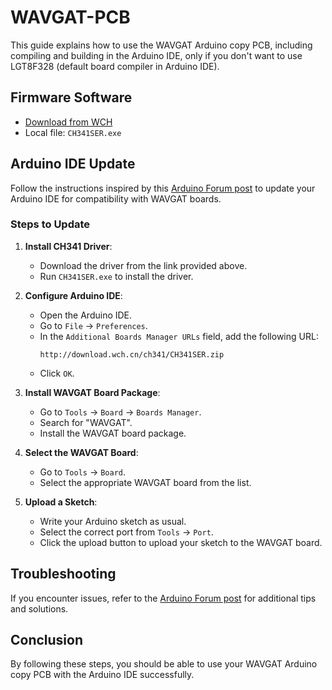 # WAVGAT-PCB

This guide explains how to use the WAVGAT Arduino copy PCB, including compiling and building in the Arduino IDE, only if you don't want to use LGT8F328 (default board compiler in Arduino IDE).

## Firmware Software

- [Download from WCH](https://www.wch.cn/download/CH341SER_EXE.html)
- Local file: `CH341SER.exe`

## Arduino IDE Update

Follow the instructions inspired by this [Arduino Forum post](https://forum.arduino.cc/t/debutant-besoin-daides-carte-arduino-uno-r3-wavgat-et-module-rc522/564695/14) to update your Arduino IDE for compatibility with WAVGAT boards.

### Steps to Update

1. **Install CH341 Driver**:
   - Download the driver from the link provided above.
   - Run `CH341SER.exe` to install the driver.

2. **Configure Arduino IDE**:
   - Open the Arduino IDE.
   - Go to `File` -> `Preferences`.
   - In the `Additional Boards Manager URLs` field, add the following URL:
     ```
     http://download.wch.cn/ch341/CH341SER.zip
     ```
   - Click `OK`.

3. **Install WAVGAT Board Package**:
   - Go to `Tools` -> `Board` -> `Boards Manager`.
   - Search for "WAVGAT".
   - Install the WAVGAT board package.

4. **Select the WAVGAT Board**:
   - Go to `Tools` -> `Board`.
   - Select the appropriate WAVGAT board from the list.

5. **Upload a Sketch**:
   - Write your Arduino sketch as usual.
   - Select the correct port from `Tools` -> `Port`.
   - Click the upload button to upload your sketch to the WAVGAT board.

## Troubleshooting

If you encounter issues, refer to the [Arduino Forum post](https://forum.arduino.cc/t/debutant-besoin-daides-carte-arduino-uno-r3-wavgat-et-module-rc522/564695/14) for additional tips and solutions.

## Conclusion

By following these steps, you should be able to use your WAVGAT Arduino copy PCB with the Arduino IDE successfully.
